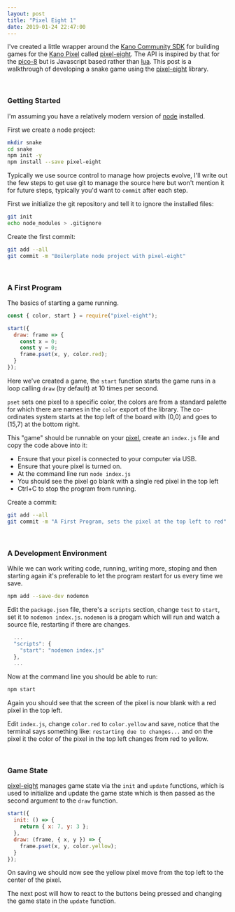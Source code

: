 ```yaml
---
layout: post
title: "Pixel Eight 1"
date: 2019-01-24 22:47:00
---
```


I've created a little wrapper around the [Kano Community SDK][kano-sdk] for building games for the [Kano Pixel][pixel-kit] called [pixel-eight][]. The API is inspired by that for the [pico-8][] but is Javascript based rather than [lua][]. This post is a walkthrough of developing a snake game using the [pixel-eight][] library.

&nbsp;

### Getting Started

I'm assuming you have a relatively modern version of [node][] installed.

First we create a node project:

```sh
mkdir snake
cd snake
npm init -y
npm install --save pixel-eight
```

Typically we use source control to manage how projects evolve, I'll write out the few steps to get use git to manage the source here but won't mention it for future steps, typically you'd want to `commit` after each step.

First we initialize the git repository and tell it to ignore the installed files:

```sh
git init
echo node_modules > .gitignore
```

Create the first commit:

```sh
git add --all
git commit -m "Boilerplate node project with pixel-eight"
```

&nbsp;

### A First Program

The basics of starting a game running.

```js
const { color, start } = require("pixel-eight");

start({
  draw: frame => {
    const x = 0;
    const y = 0;
    frame.pset(x, y, color.red);
  }
});
```

Here we've created a game, the `start` function starts the game runs in a loop calling `draw` (by default) at 10 times per second.

`pset` sets one pixel to a specific color, the colors are from a standard palette for which there are names in the `color` export of the library. The co-ordinates system starts at the top left of the board with (0,0) and goes to (15,7) at the bottom right.

This "game" should be runnable on your [pixel][pixel-kit], create an `index.js` file and copy the code above into it:

- Ensure that your pixel is connected to your computer via USB.
- Ensure that youre pixel is turned on.
- At the command line run `node index.js`
- You should see the pixel go blank with a single red pixel in the top left
- Ctrl+C to stop the program from running.

Create a commit:

```sh
git add --all
git commit -m "A First Program, sets the pixel at the top left to red"
```

&nbsp;

### A Development Environment

While we can work writing code, running, writing more, stoping and then starting again it's preferable to let the program restart for us every time we save.

```sh
npm add --save-dev nodemon
```

Edit the `package.json` file, there's a `scripts` section, change `test` to `start`, set it to `nodemon index.js`. `nodemon` is a progam which will run and watch a source file, restarting if there are changes.

```js
  ...
  "scripts": {
    "start": "nodemon index.js"
  },
  ...
```

Now at the command line you should be able to run:

```sh
npm start
```

Again you should see that the screen of the pixel is now blank with a red pixel in the top left.

Edit `index.js`, change `color.red` to `color.yellow` and save, notice that the terminal says something like: `restarting due to changes...` and on the pixel it the color of the pixel in the top left changes from red to yellow.

&nbsp;

### Game State

[pixel-eight][] manages game state via the `init` and `update` functions, which is used to initialize and update the game state which is then passed as the second argument to the `draw` function.

```js
start({
  init: () => {
    return { x: 7, y: 3 };
  },
  draw: (frame, { x, y }) => {
    frame.pset(x, y, color.yellow);
  }
});
```

On saving we should now see the yellow pixel move from the top left to the center of the pixel.

The next post will how to react to the buttons being pressed and changing the game state in the `update` function.

[kano-sdk]: https://github.com/KanoComputing/community-sdk/tree/nodejs
[pixel-kit]: https://kano.me/store/us/products/pixel-kit
[pixel-eight]: https://github.com/thaggie/pixel-eight
[pico-8]: https://www.lexaloffle.com/pico-8.php
[lua]: https://www.lua.org
[node]: https://nodejs.org
